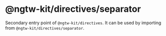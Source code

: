 # @ngtw-kit/directives/separator

Secondary entry point of `@ngtw-kit/directives`. It can be used by importing from `@ngtw-kit/directives/separator`.
